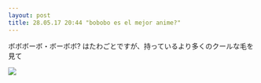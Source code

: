 ```yaml
---
layout: post
title: 28.05.17 20:44 "bobobo es el mejor anime?"
---
```


ボボボーボ・ボーボボ?  はたわごとですが、持っているより多くのクールな毛を見て

![](http://diegocollado.net/preguntas/bobobo.gif)